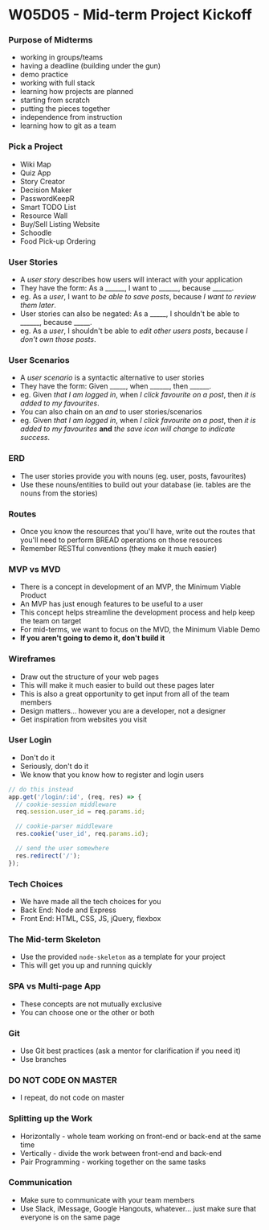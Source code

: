 # W05D05 - Mid-term Project Kickoff

### Purpose of Midterms
* working in groups/teams
* having a deadline (building under the gun)
* demo practice
* working with full stack
* learning how projects are planned
* starting from scratch
* putting the pieces together
* independence from instruction
* learning how to git as a team

### Pick a Project
- Wiki Map
- Quiz App
- Story Creator
- Decision Maker
- PasswordKeepR
- Smart TODO List
- Resource Wall
- Buy/Sell Listing Website
- Schoodle
- Food Pick-up Ordering

### User Stories
- A _user story_ describes how users will interact with your application
- They have the form: As a ______, I want to ______, because ______.
- eg. As a _user_, I want to _be able to save posts_, because _I want to review them later_.
- User stories can also be negated: As a _____, I shouldn't be able to ______, because _____.
- eg. As a _user_, I shouldn't be able to _edit other users posts_, because _I don't own those posts_.

### User Scenarios
- A _user scenario_ is a syntactic alternative to user stories
- They have the form: Given _____, when ______, then ______.
- eg. Given _that I am logged in_, when _I click favourite on a post_, then _it is added to my favourites_.
- You can also chain on an _and_ to user stories/scenarios
- eg. Given _that I am logged in_, when _I click favourite on a post_, then _it is added to my favourites_ **and** _the save icon will change to indicate success_.

### ERD
- The user stories provide you with nouns (eg. user, posts, favourites)
- Use these nouns/entities to build out your database (ie. tables are the nouns from the stories)

### Routes
- Once you know the resources that you'll have, write out the routes that you'll need to perform BREAD operations on those resources
- Remember RESTful conventions (they make it much easier)

### MVP vs MVD
- There is a concept in development of an MVP, the Minimum Viable Product
- An MVP has just enough features to be useful to a user
- This concept helps streamline the development process and help keep the team on target
- For mid-terms, we want to focus on the MVD, the Minimum Viable Demo
- **If you aren't going to demo it, don't build it**

### Wireframes
- Draw out the structure of your web pages
- This will make it much easier to build out these pages later
- This is also a great opportunity to get input from all of the team members
- Design matters... however you are a developer, not a designer
- Get inspiration from websites you visit

### User Login
- Don't do it
- Seriously, don't do it
- We know that you know how to register and login users

```js
// do this instead
app.get('/login/:id', (req, res) => {
  // cookie-session middleware
  req.session.user_id = req.params.id;

  // cookie-parser middleware
  res.cookie('user_id', req.params.id);

  // send the user somewhere
  res.redirect('/');
});
```

### Tech Choices
- We have made all the tech choices for you
- Back End: Node and Express
- Front End: HTML, CSS, JS, jQuery, flexbox

### The Mid-term Skeleton
- Use the provided `node-skeleton` as a template for your project
- This will get you up and running quickly

### SPA vs Multi-page App
- These concepts are not mutually exclusive
- You can choose one or the other or both

### Git
- Use Git best practices (ask a mentor for clarification if you need it)
- Use branches

### DO NOT CODE ON MASTER
- I repeat, do not code on master

### Splitting up the Work
- Horizontally - whole team working on front-end or back-end at the same time
- Vertically - divide the work between front-end and back-end
- Pair Programming - working together on the same tasks

### Communication
- Make sure to communicate with your team members
- Use Slack, iMessage, Google Hangouts, whatever... just make sure that everyone is on the same page
